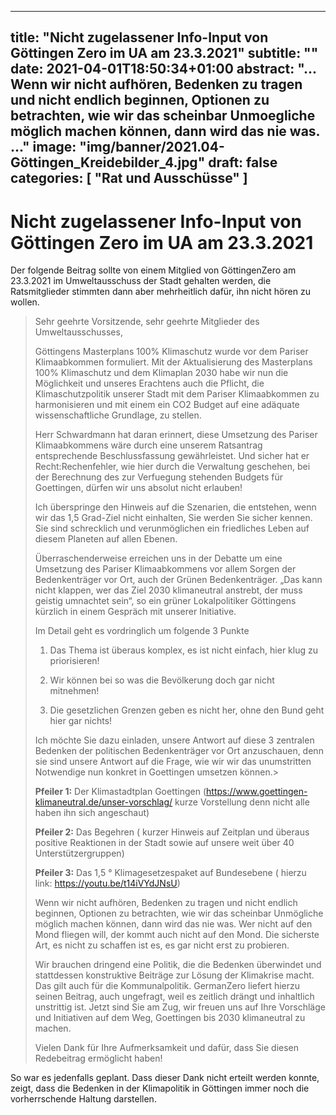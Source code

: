 
---
title: "Nicht zugelassener Info-Input von Göttingen Zero im UA am 23.3.2021"
subtitle: ""
date: 2021-04-01T18:50:34+01:00
abstract: "... Wenn wir nicht aufhören, Bedenken zu tragen und nicht endlich beginnen, Optionen zu betrachten, wie wir das scheinbar Unmoegliche möglich machen können, dann wird das nie was. ..."
image: "img/banner/2021.04-Göttingen_Kreidebilder_4.jpg"
draft: false
categories: [ "Rat und Ausschüsse" ]
---

# Nicht zugelassener Info-Input von Göttingen Zero im UA am 23.3.2021

Der folgende Beitrag sollte von einem Mitglied von GöttingenZero am 23.3.2021 im Umweltausschuss der Stadt gehalten werden, die Ratsmitglieder stimmten dann aber mehrheitlich dafür, ihn nicht hören zu wollen.

> Sehr geehrte Vorsitzende, sehr geehrte  Mitglieder des Umweltausschusses,
>
> ﻿Göttingens Masterplans 100% Klimaschutz wurde vor dem Pariser Klimaabkommen formuliert. Mit der Aktualisierung des Masterplans 100% Klimaschutz und dem Klimaplan 2030 habe wir nun die Möglichkeit und unseres Erachtens auch die Pflicht, die Klimaschutzpolitik unserer Stadt mit dem Pariser Klimaabkommen zu harmonisieren und mit einem ein CO2 Budget auf eine adäquate wissenschaftliche Grundlage, zu stellen. 
>
> Herr Schwardmann hat daran erinnert, diese Umsetzung des Pariser Klimaabkommens wäre durch eine unserem Ratsantrag entsprechende Beschlussfassung gewährleistet. Und sicher hat er Recht:Rechenfehler, wie hier durch die Verwaltung geschehen, bei der Berechnung des zur Verfuegung stehenden Budgets für Goettingen,  dürfen wir uns absolut nicht erlauben!
>
> Ich überspringe den Hinweis auf die Szenarien, die entstehen, wenn wir das 1,5 Grad-Ziel nicht einhalten, Sie werden Sie sicher kennen. Sie sind schrecklich und verunmöglichen ein friedliches Leben auf diesem Planeten auf allen Ebenen.
>
> Überraschenderweise erreichen uns in der Debatte um eine Umsetzung des Pariser Klimaabkommens vor allem Sorgen der Bedenkenträger vor Ort, auch der Grünen Bedenkenträger.  „Das kann nicht klappen, wer das Ziel 2030 klimaneutral anstrebt, der muss geistig umnachtet sein“, so ein grüner Lokalpolitiker Göttingens kürzlich in einem Gespräch mit unserer Initiative.
>
> Im Detail geht es vordringlich um folgende 3 Punkte
>
> 1. Das Thema ist überaus komplex, es ist nicht einfach, hier klug zu priorisieren!
>
> 2. Wir können bei so was die Bevölkerung doch gar nicht mitnehmen!
>
> 3. Die gesetzlichen Grenzen geben es nicht her, ohne den Bund geht hier gar nichts!
>
> Ich möchte Sie dazu einladen, unsere Antwort auf diese 3 zentralen Bedenken der politischen Bedenkenträger vor Ort anzuschauen, denn sie sind unsere Antwort auf die Frage, wie wir  wir das unumstritten Notwendige nun konkret in Goettingen umsetzen können.>
> 
> **Pfeiler 1:** Der Klimastadtplan Goettingen (https://www.goettingen-klimaneutral.de/unser-vorschlag/ kurze Vorstellung denn nicht alle haben ihn sich angeschaut) 
>
> **Pfeiler 2:** Das Begehren ( kurzer Hinweis auf Zeitplan und überaus positive Reaktionen in der Stadt sowie auf unsere weit über 40 Unterstützergruppen) 
>
> **Pfeiler 3:**  Das 1,5 ° Klimagesetzespaket auf Bundesebene ( hierzu link: https://youtu.be/t14iVYdJNsU)
>
> Wenn wir nicht aufhören, Bedenken zu tragen und nicht endlich beginnen, Optionen zu betrachten, wie wir das scheinbar Unmögliche möglich machen können, dann wird das nie was. Wer nicht auf den Mond fliegen will, der kommt auch nicht auf den Mond. Die sicherste Art, es nicht zu schaffen ist es, es gar nicht erst zu probieren. 
> 
> Wir brauchen dringend eine Politik, die die Bedenken überwindet und stattdessen konstruktive Beiträge zur Lösung der Klimakrise macht. Das gilt auch für die Kommunalpolitik. GermanZero liefert hierzu seinen Beitrag, auch ungefragt, weil es zeitlich  drängt und inhaltlich unstrittig ist. Jetzt sind Sie am Zug, wir freuen uns auf Ihre Vorschläge und Initiativen auf dem Weg, Goettingen bis 2030 klimaneutral zu machen. 
>
> Vielen Dank für Ihre Aufmerksamkeit und dafür, dass Sie diesen Redebeitrag ermöglicht haben!

So war es jedenfalls geplant. Dass dieser Dank nicht erteilt werden konnte, zeigt, dass die Bedenken in der Klimapolitik in Göttingen immer noch die vorherrschende Haltung darstellen. 
